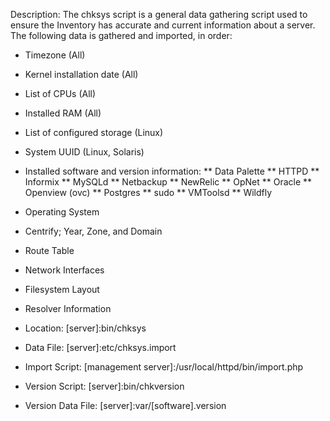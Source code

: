 Description: The chksys script is a general data gathering script used to ensure the Inventory has accurate and current information about a server. The following data is gathered and imported, in order:

* Timezone (All)
* Kernel installation date (All)
* List of CPUs (All)
* Installed RAM (All)
* List of configured storage (Linux)
* System UUID (Linux, Solaris)
* Installed software and version information:
** Data Palette
** HTTPD
** Informix
** MySQLd
** Netbackup
** NewRelic
** OpNet
** Oracle
** Openview (ovc)
** Postgres
** sudo
** VMToolsd
** Wildfly
* Operating System
* Centrify; Year, Zone, and Domain
* Route Table
* Network Interfaces
* Filesystem Layout
* Resolver Information

* Location: [server]:bin/chksys
* Data File: [server]:etc/chksys.import
* Import Script: [management server]:/usr/local/httpd/bin/import.php
* Version Script: [server]:bin/chkversion
* Version Data File: [server]:var/[software].version

